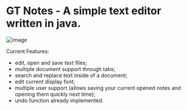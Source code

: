 # GT Notes - A simple text editor written in java.

![image](https://github.com/plasmus777/jtexteditor/assets/118869201/4e0aa665-8cc6-4170-b381-6efa848cc3a1)

Current Features:
- edit, open and save text files;
- multiple document support through tabs;
- search and replace text inside of a document;
- edit current display font;
- multiple user support (allows saving your current opened notes and opening them quickly next time);
- undo function already implemented.
